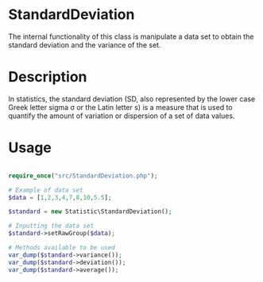 # StandardDeviation
The internal functionality of this class is manipulate a data set to obtain the standard deviation and the variance of the set.

# Description
<p>
  In statistics, the standard deviation (SD, also represented by the lower case Greek letter sigma σ or the Latin letter s) is a measure    that is used to quantify the amount of variation or dispersion of a set of data values. 
</p>

# Usage

```php

require_once("src/StandardDeviation.php");

# Example of data set
$data = [1,2,3,4,7,8,10,5.5];

$standard = new Statistic\StandardDeviation();

# Inputting the data set
$standard->setRawGroup($data);

# Methods available to be used
var_dump($standard->variance());
var_dump($standard->deviation());
var_dump($standard->average());

```

